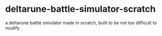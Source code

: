 # deltarune-battle-simulator-scratch
a deltarune battle simulator made in scratch, built to be not too difficult to modify
